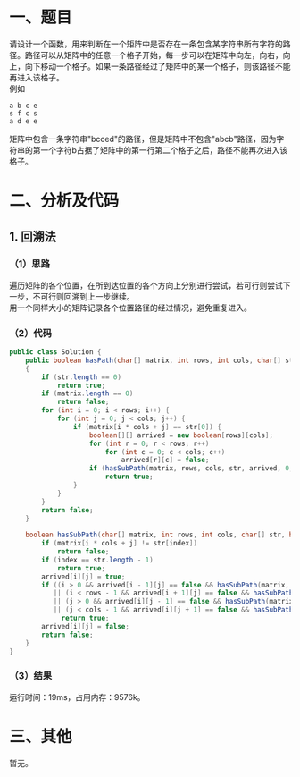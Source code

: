 # 一、题目
请设计一个函数，用来判断在一个矩阵中是否存在一条包含某字符串所有字符的路径。路径可以从矩阵中的任意一个格子开始，每一步可以在矩阵中向左，向右，向上，向下移动一个格子。如果一条路径经过了矩阵中的某一个格子，则该路径不能再进入该格子。   
例如   
```
a b c e
s f c s
a d e e
```
矩阵中包含一条字符串"bcced"的路径，但是矩阵中不包含"abcb"路径，因为字符串的第一个字符b占据了矩阵中的第一行第二个格子之后，路径不能再次进入该格子。
# 二、分析及代码
## 1. 回溯法
### （1）思路
遍历矩阵的各个位置，在所到达位置的各个方向上分别进行尝试，若可行则尝试下一步，不可行则回溯到上一步继续。  
用一个同样大小的矩阵记录各个位置路径的经过情况，避免重复进入。  
### （2）代码
```Java
public class Solution {
    public boolean hasPath(char[] matrix, int rows, int cols, char[] str)
    {
        if (str.length == 0)
            return true;
        if (matrix.length == 0)
            return false;
        for (int i = 0; i < rows; i++) {
            for (int j = 0; j < cols; j++) {
                if (matrix[i * cols + j] == str[0]) {
                    boolean[][] arrived = new boolean[rows][cols];
                    for (int r = 0; r < rows; r++)
                        for (int c = 0; c < cols; c++)
                            arrived[r][c] = false;
                    if (hasSubPath(matrix, rows, cols, str, arrived, 0, i, j))
                        return true;
                }
            }
        }
        return false;
    }
    
    boolean hasSubPath(char[] matrix, int rows, int cols, char[] str, boolean[][] arrived, int index, int i, int j) {
        if (matrix[i * cols + j] != str[index])
            return false;
        if (index == str.length - 1)
            return true;
        arrived[i][j] = true;
        if ((i > 0 && arrived[i - 1][j] == false && hasSubPath(matrix, rows, cols, str, arrived, index + 1, i - 1, j))
           || (i < rows - 1 && arrived[i + 1][j] == false && hasSubPath(matrix, rows, cols, str, arrived, index + 1, i + 1, j))
           || (j > 0 && arrived[i][j - 1] == false && hasSubPath(matrix, rows, cols, str, arrived, index + 1, i, j - 1))
           || (j < cols - 1 && arrived[i][j + 1] == false && hasSubPath(matrix, rows, cols, str, arrived, index + 1, i, j + 1)))
             return true;
        arrived[i][j] = false;
        return false;
    }
}
```
### （3）结果
运行时间：19ms，占用内存：9576k。  
# 三、其他
暂无。  
